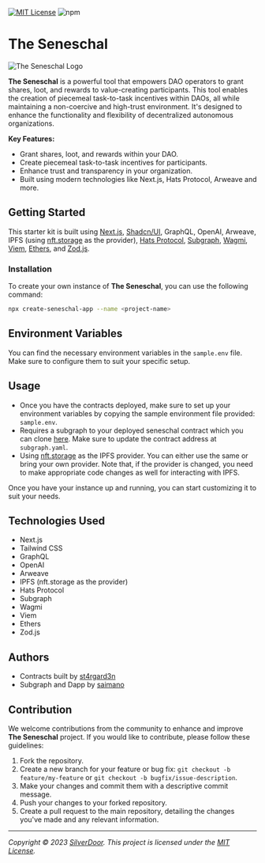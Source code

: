 [![MIT License](https://img.shields.io/badge/License-MIT-green.svg)](https://choosealicense.com/licenses/mit/) ![npm](https://img.shields.io/npm/v/create-seneschal-app)

# The Seneschal

![The Seneschal Logo](https://res.cloudinary.com/saimano/image/upload/v1696143767/seneschal/screenshot.png)

**The Seneschal** is a powerful tool that empowers DAO operators to grant shares, loot, and rewards to value-creating participants. This tool enables the creation of piecemeal task-to-task incentives within DAOs, all while maintaining a non-coercive and high-trust environment. It's designed to enhance the functionality and flexibility of decentralized autonomous organizations.

**Key Features:**

- Grant shares, loot, and rewards within your DAO.
- Create piecemeal task-to-task incentives for participants.
- Enhance trust and transparency in your organization.
- Built using modern technologies like Next.js, Hats Protocol, Arweave and more.

## Getting Started

This starter kit is built using [Next.js](https://nextjs.org/), [Shadcn/UI](https://ui.shadcn.com/), GraphQL, OpenAI, Arweave, IPFS (using [nft.storage](https://nft.storage/) as the provider), [Hats Protocol](https://www.hatsprotocol.xyz/), [Subgraph](https://thegraph.com/), [Wagmi](https://wagmi.sh/), [Viem](https://viem.sh/), [Ethers](https://docs.ethers.org/v5/), and [Zod.js](https://github.com/colinhacks/zod).

### Installation

To create your own instance of **The Seneschal**, you can use the following command:

```bash
npx create-seneschal-app --name <project-name>
```

## Environment Variables

You can find the necessary environment variables in the `sample.env` file. Make sure to configure them to suit your specific setup.

## Usage

- Once you have the contracts deployed, make sure to set up your environment variables by copying the sample environment file provided: `sample.env`.
- Requires a subgraph to your deployed seneschal contract which you can clone [here](https://github.com/manolingam/seneschal-subgraph/). Make sure to update the contract address at `subgraph.yaml`.
- Using [nft.storage](https://nft.storage/) as the IPFS provider. You can either use the same or bring your own provider. Note that, if the provider is changed, you need to make appropriate code changes as well for interacting with IPFS.

Once you have your instance up and running, you can start customizing it to suit your needs.

## Technologies Used

- Next.js
- Tailwind CSS
- GraphQL
- OpenAI
- Arweave
- IPFS (nft.storage as the provider)
- Hats Protocol
- Subgraph
- Wagmi
- Viem
- Ethers
- Zod.js

## Authors

- Contracts built by [st4rgard3n](https://twitter.com/KyleSt4rgarden)
- Subgraph and Dapp by [saimano](https://twitter.com/saimano1996)

## Contribution

We welcome contributions from the community to enhance and improve **The Seneschal** project. If you would like to contribute, please follow these guidelines:

1. Fork the repository.
2. Create a new branch for your feature or bug fix: `git checkout -b feature/my-feature` or `git checkout -b bugfix/issue-description`.
3. Make your changes and commit them with a descriptive commit message.
4. Push your changes to your forked repository.
5. Create a pull request to the main repository, detailing the changes you've made and any relevant information.

---

_Copyright © 2023 [SilverDoor](https://silverdoor.ai). This project is licensed under the [MIT License](LICENSE)._
